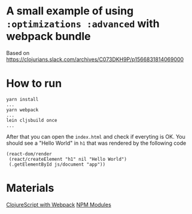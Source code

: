 # A small example of using `:optimizations :advanced` with webpack bundle

Based on https://clojurians.slack.com/archives/C073DKH9P/p1566831814069000

# How to run

```
yarn install
...
yarn webpack
...
lein cljsbuild once
...
```
After that you can open the `index.html` and check if everyting is OK.
You should see a "Hello World" in `h1` that was rendered by the following code

```clojurescript
(react-dom/render
 (react/createElement "h1" nil "Hello World")
 (.getElementById js/document "app"))
```

# Materials

[ClojureScript with Webpack](https://clojurescript.org/guides/webpack)
[NPM Modules](https://figwheel.org/docs/npm.html)